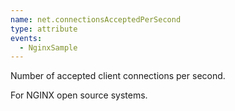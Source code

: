 ```yaml
---
name: net.connectionsAcceptedPerSecond
type: attribute
events:
  - NginxSample
---
```


Number of accepted client connections per second.

For NGINX open source systems.